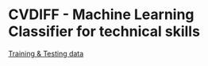 # CVDIFF - Machine Learning Classifier for technical skills

[Training & Testing data](./data/training_data.json)
